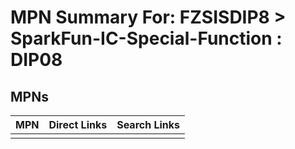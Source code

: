 



# MPN Summary For: FZSISDIP8 > SparkFun-IC-Special-Function : DIP08

## MPNs
  

|MPN|Direct Links|Search Links|
| :--- | :--- | :--- |
||||
